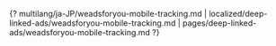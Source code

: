 {? multilang/ja-JP/weadsforyou-mobile-tracking.md | localized/deep-linked-ads/weadsforyou-mobile-tracking.md | pages/deep-linked-ads/weadsforyou-mobile-tracking.md ?}
